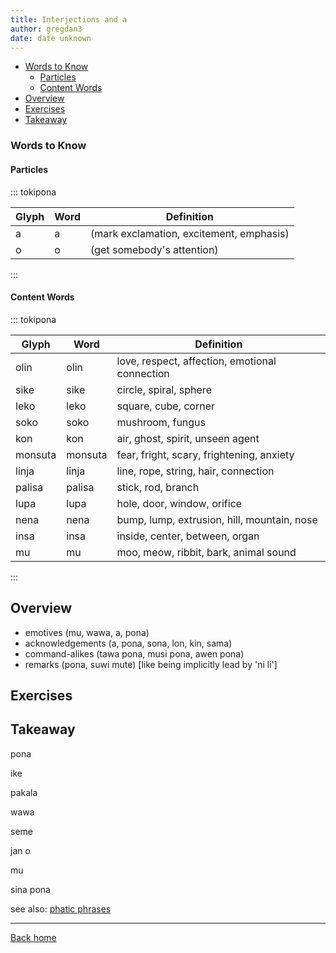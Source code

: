 ```yaml
---
title: Interjections and a
author: gregdan3
date: date unknown
---
```



<!-- toc -->

  - [Words to Know](#words-to-know)
    - [Particles](#particles)
    - [Content Words](#content-words)
- [Overview](#overview)
- [Exercises](#exercises)
- [Takeaway](#takeaway)

<!-- tocstop -->

### Words to Know

#### Particles

::: tokipona

| Glyph | Word | Definition                               |
| ----- | ---- | ---------------------------------------- |
| a     | a    | (mark exclamation, excitement, emphasis) |
| o     | o    | (get somebody's attention)               |

:::

#### Content Words

::: tokipona

| Glyph   | Word    | Definition                                     |
| ------- | ------- | ---------------------------------------------- |
| olin    | olin    | love, respect, affection, emotional connection |
| sike    | sike    | circle, spiral, sphere                         |
| leko    | leko    | square, cube, corner                           |
| soko    | soko    | mushroom, fungus                               |
| kon     | kon     | air, ghost, spirit, unseen agent               |
| monsuta | monsuta | fear, fright, scary, frightening, anxiety      |
| linja   | linja   | line, rope, string, hair, connection           |
| palisa  | palisa  | stick, rod, branch                             |
| lupa    | lupa    | hole, door, window, orifice                    |
| nena    | nena    | bump, lump, extrusion, hill, mountain, nose    |
| insa    | insa    | inside, center, between, organ                 |
| mu      | mu      | moo, meow, ribbit, bark, animal sound          |

:::

## Overview

<!-- - answers to questions (ni li X ala X? X / X ala / ala) -->

- emotives (mu, wawa, a, pona)
- acknowledgements (a, pona, sona, lon, kin, sama)
- command-alikes (tawa pona, musi pona, awen pona)
- remarks (pona, suwi mute) [like being implicitly lead by 'ni li']

## Exercises

## Takeaway

pona

ike

pakala

wawa

seme

jan o

mu

sina pona

see also: [phatic phrases](./phatic-phrases.html)

---

[Back home](/toki-pona/)


